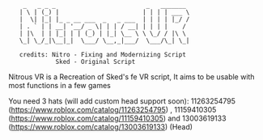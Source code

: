         _   _ _ _                         _   _______ 
       | \ | (_) |                       | | | | ___ \
       |  \| |_| |_ _ __ ___  _   _ ___  | | | | |_/ /
       | . ` | | __| '__/ _ \| | | / __| | | | |    / 
       | |\  | | |_| | | (_) | |_| \__ \ \ \_/ / |\ \ 
       \_| \_/_|\__|_|  \___/ \__,_|___/  \___/\_| \_|
                                               
       credits: Nitro - Fixing and Modernizing Script 
                 Sked - Original Script
                 
Nitrous VR is a Recreation of Sked's fe VR script, It aims to be usable with most functions in a few games

You need 3 hats (will add custom head support soon): 11263254795 (https://www.roblox.com/catalog/11263254795)  , 11159410305 (https://www.roblox.com/catalog/11159410305)  and 13003619133 (https://www.roblox.com/catalog/13003619133)  (Head)
